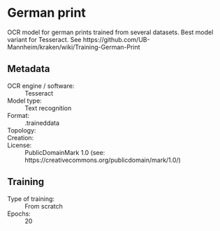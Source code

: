 <link rel="stylesheet" href="../../../../table_hide.css"/>
<div>
   <h1 id="title">German print</h1>
   <p id="paragraph">OCR model for german prints trained from several datasets.
Best model variant for Tesseract.
See https://github.com/UB-Mannheim/kraken/wiki/Training-German-Print</p>
   <h2>Metadata</h2>
   <dl class="grid">
      <dt id="Language">OCR engine / software:</dt>
      <dd>Tesseract</dd>
      <dt id="Type">Model type:</dt>
      <dd>Text recognition</dd>
      <dt id="Format">Format:</dt>
      <dd>.traineddata</dd>
      <dt id="Topology">Topology:</dt>
      <dd></dd>
      <dt id="Creation">Creation:</dt>
      <dd></dd>
      <dt id="License">License:</dt>
      <dd>PublicDomainMark 1.0 (see: https://creativecommons.org/publicdomain/mark/1.0/)</dd>
   </dl>
   <h2>Training</h2>
   <dl class="grid">
      <dt id="Training-type">Type of training:</dt>
      <dd>From scratch</dd>
      <dt id="Epochs">Epochs:</dt>
      <dd>20</dd>
   </dl> 
</div>
